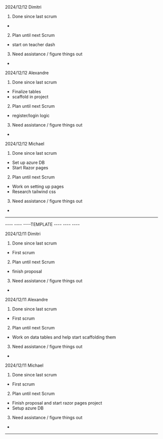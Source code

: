2024/12/12 Dimitri
1. Done since last scrum
- 
2. Plan until next Scrum
- start on teacher dash
3. Need assistance / figure things out
- 

2024/12/12 Alexandre
1. Done since last scrum
- Finalize tables
- scaffold in project
2. Plan until next Scrum
-  register/login logic
3. Need assistance / figure things out
- 

2024/12/12 Michael
1. Done since last scrum
- Set up azure DB
- Start Razor pages
2. Plan until next Scrum
- Work on setting up pages
- Research tailwind css
3. Need assistance / figure things out
- 
________________________________________________________________________________________


---- ---- ----TEMPLATE ---- ---- ----
   
2024/12/11 Dimitri
1. Done since last scrum
- First scrum
2. Plan until next Scrum
- finish proposal
3. Need assistance / figure things out
- 

2024/12/11 Alexandre
1. Done since last scrum
- First scrum
2. Plan until next Scrum
- Work on data tables and help start scaffolding them
3. Need assistance / figure things out
- 

2024/12/11 Michael
1. Done since last scrum
- First scrum
2. Plan until next Scrum
- Finish proposal and start razor pages project
- Setup azure DB
3. Need assistance / figure things out
- 
________________________________________________________________________________________
